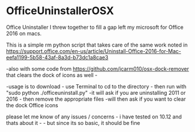 # OfficeUninstallerOSX


Office Uninstaller I threw together to fill a gap left my microsoft for Office 2016 on macs.

This is a simple rm python script that takes care of the same work noted in https://support.office.com/en-us/article/Uninstall-Office-2016-for-Mac-eefa1199-5b58-43af-8a3d-b73dc1a8cae3

-also with some code from https://github.com/jcarm010/osx-dock-remover that clears the dock of icons as well -

-usage is to download - use Terminal to cd to the directory - then run with "sudo python ./officeuninstall.py"
  -it will ask if you are uninstalling 2011 or 2016 - then remove the appropriate files 
    -will then ask if you want to clear the dock Office icons
	
please let me know of any issues / concerns - i have tested on 10.12 and thats about it - - but since its so basic, it should be fine